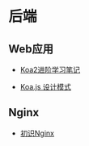 # 后端

## Web应用
- [Koa2进阶学习笔记](https://github.com/chenshenhai/koa2-note)

- [Koa.js 设计模式](https://github.com/chenshenhai/koajs-design-note)

## Nginx
- [初识Nginx](doc/article/019-初识Nginx)

